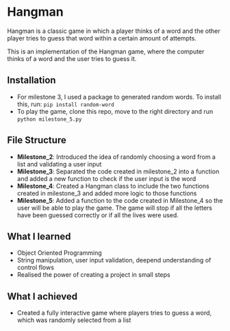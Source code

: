 # Hangman
Hangman is a classic game in which a player thinks of a word and the other player tries to guess that word within a certain amount of attempts.

This is an implementation of the Hangman game, where the computer thinks of a word and the user tries to guess it. 

## Installation
- For milestone 3, I used a package to generated random words. To install this, run:
`pip install random-word`
- To play the game, clone this repo, move to the right directory and run `python milestone_5.py`

## File Structure
- **Milestone_2**: Introduced the idea of randomly choosing a word from a list and validating a user input
- **Milestone_3**: Separated the code created in milestone_2 into a function and added a new function to check if the user input is the word
- **Milestone_4**: Created a Hangman class to include the two functions created in milestone_3 and added more logic to those functions
- **Milestone_5**: Added a function to the code created in Milestone_4 so the user will be able to play the game. The game will stop if all the letters have been guessed correctly or if all the lives were used.

## What I learned
- Object Oriented Programming
- String manipulation, user input validation, deepend understanding of control flows
- Realised the power of creating a project in small steps

## What I achieved
- Created a fully interactive game where players tries to guess a word, which was randomly selected from a list